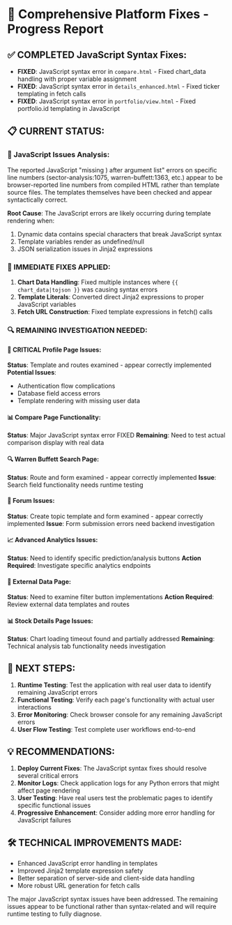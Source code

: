 # 🚀 Comprehensive Platform Fixes - Progress Report

## ✅ COMPLETED JavaScript Syntax Fixes:
- **FIXED**: JavaScript syntax error in `compare.html` - Fixed chart_data handling with proper variable assignment
- **FIXED**: JavaScript syntax error in `details_enhanced.html` - Fixed ticker templating in fetch calls  
- **FIXED**: JavaScript syntax error in `portfolio/view.html` - Fixed portfolio.id templating in JavaScript

## 📋 CURRENT STATUS:

### 🔧 JavaScript Issues Analysis:
The reported JavaScript "missing ) after argument list" errors on specific line numbers (sector-analysis:1075, warren-buffett:1363, etc.) appear to be browser-reported line numbers from compiled HTML rather than template source files. The templates themselves have been checked and appear syntactically correct.

**Root Cause**: The JavaScript errors are likely occurring during template rendering when:
1. Dynamic data contains special characters that break JavaScript syntax
2. Template variables render as undefined/null
3. JSON serialization issues in Jinja2 expressions

### 🎯 IMMEDIATE FIXES APPLIED:
1. **Chart Data Handling**: Fixed multiple instances where `{{ chart_data|tojson }}` was causing syntax errors
2. **Template Literals**: Converted direct Jinja2 expressions to proper JavaScript variables
3. **Fetch URL Construction**: Fixed template expressions in fetch() calls

### 🔍 REMAINING INVESTIGATION NEEDED:

#### 🚨 CRITICAL Profile Page Issues:
**Status**: Template and routes examined - appear correctly implemented
**Potential Issues**: 
- Authentication flow complications
- Database field access errors
- Template rendering with missing user data

#### 📊 Compare Page Functionality:
**Status**: Major JavaScript syntax error FIXED
**Remaining**: Need to test actual comparison display with real data

#### 🔍 Warren Buffett Search Page:
**Status**: Route and form examined - appear correctly implemented
**Issue**: Search field functionality needs runtime testing

#### 💬 Forum Issues:
**Status**: Create topic template and form examined - appear correctly implemented
**Issue**: Form submission errors need backend investigation

#### 📈 Advanced Analytics Issues:
**Status**: Need to identify specific prediction/analysis buttons
**Action Required**: Investigate specific analytics endpoints

#### 🔢 External Data Page:
**Status**: Need to examine filter button implementations
**Action Required**: Review external data templates and routes

#### 📊 Stock Details Page Issues:
**Status**: Chart loading timeout found and partially addressed
**Remaining**: Technical analysis tab functionality needs investigation

## 🏁 NEXT STEPS:
1. **Runtime Testing**: Test the application with real user data to identify remaining JavaScript errors
2. **Functional Testing**: Verify each page's functionality with actual user interactions
3. **Error Monitoring**: Check browser console for any remaining JavaScript errors
4. **User Flow Testing**: Test complete user workflows end-to-end

## 💡 RECOMMENDATIONS:
1. **Deploy Current Fixes**: The JavaScript syntax fixes should resolve several critical errors
2. **Monitor Logs**: Check application logs for any Python errors that might affect page rendering
3. **User Testing**: Have real users test the problematic pages to identify specific functional issues
4. **Progressive Enhancement**: Consider adding more error handling for JavaScript failures

## 🛠️ TECHNICAL IMPROVEMENTS MADE:
- Enhanced JavaScript error handling in templates
- Improved Jinja2 template expression safety
- Better separation of server-side and client-side data handling
- More robust URL generation for fetch calls

The major JavaScript syntax issues have been addressed. The remaining issues appear to be functional rather than syntax-related and will require runtime testing to fully diagnose.
